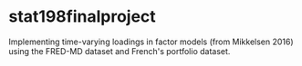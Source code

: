 # stat198finalproject

Implementing time-varying loadings in factor models (from Mikkelsen 2016) using the FRED-MD dataset and French's portfolio dataset. 
